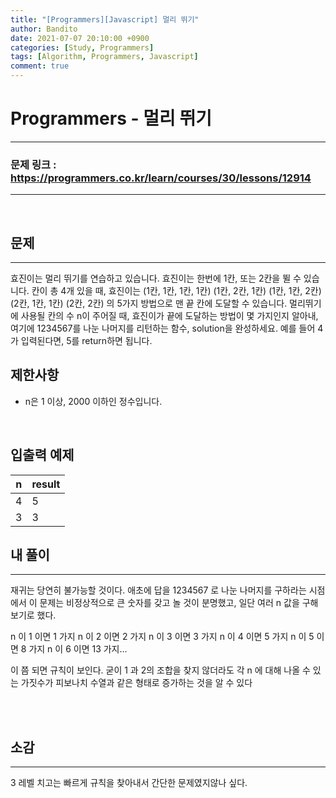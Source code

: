 ```yaml
---
title: "[Programmers][Javascript] 멀리 뛰기"
author: Bandito
date: 2021-07-07 20:10:00 +0900
categories: [Study, Programmers]
tags: [Algorithm, Programmers, Javascript]
comment: true
---
```

 
# Programmers - 멀리 뛰기

***
### 문제 링크 : <https://programmers.co.kr/learn/courses/30/lessons/12914>

***

<br/>

## 문제
***

효진이는 멀리 뛰기를 연습하고 있습니다. 효진이는 한번에 1칸, 또는 2칸을 뛸 수 있습니다. 칸이 총 4개 있을 때, 효진이는
(1칸, 1칸, 1칸, 1칸)
(1칸, 2칸, 1칸)
(1칸, 1칸, 2칸)
(2칸, 1칸, 1칸)
(2칸, 2칸)
의 5가지 방법으로 맨 끝 칸에 도달할 수 있습니다. 멀리뛰기에 사용될 칸의 수 n이 주어질 때, 효진이가 끝에 도달하는 방법이 몇 가지인지 알아내, 여기에 1234567를 나눈 나머지를 리턴하는 함수, solution을 완성하세요. 예를 들어 4가 입력된다면, 5를 return하면 됩니다.

## 제한사항

+ n은 1 이상, 2000 이하인 정수입니다.

<br/>

## 입출력 예제

|n|result|
|----|----|
|4|5|
|3|3|



## 내 풀이
***

재귀는 당연히 불가능할 것이다. 애초에 답을 1234567 로 나눈 나머지를 구하라는 시점에서 이 문제는 비정상적으로 큰 숫자를 갖고 놀 것이 분명했고, 일단 여러 n 값을 구해보기로 했다.

n 이 1 이면 1 가지
n 이 2 이면 2 가지
n 이 3 이면 3 가지
n 이 4 이면 5 가지
n 이 5 이면 8 가지
n 이 6 이면 13 가지...

이 쯤 되면 규칙이 보인다. 굳이 1 과 2의 조합을 찾지 않더라도 각 n 에 대해 나올 수 있는 가짓수가 피보나치 수열과 같은 형태로 증가하는 것을 알 수 있다


<br/>

<script src="https://gist.github.com/Suppplier/1f4cfa774b94c421f44ec061ccf8429f.js"></script>

<br/>


## 소감
***

3 레벨 치고는 빠르게 규칙을 찾아내서 간단한 문제였지않나 싶다.


